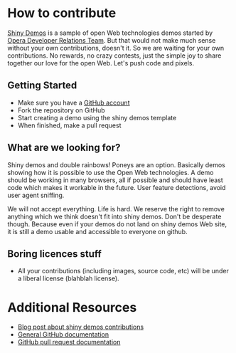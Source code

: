 # How to contribute

[Shiny Demos](http://shinydemos.com/) is a sample of open Web technologies demos started by [Opera Developer Relations Team](http://dev.opera.com/). But that would not make much sense without your own contributions, doesn't it. So we are waiting for your own contributions. No rewards, no crazy contests, just the simple joy to share together our love for the open Web. Let's push code and pixels.

## Getting Started

* Make sure you have a [GitHub account](https://github.com/signup/free)
* Fork the repository on GitHub
* Start creating a demo using the shiny demos template
* When finished, make a pull request

## What are we looking for?

Shiny demos and double rainbows! Poneys are an option. Basically demos showing how it is possible to use the Open Web technologies. A demo should be working in many browsers, all if possible and should have least code which makes it workable in the future. User feature detections, avoid user agent sniffing.

We will not accept everything. Life is hard. We reserve the right to remove anything which we think doesn't fit into shiny demos. Don't be desperate though. Because even if your demos do not land on shiny demos Web site, it is still a demo usable and accessible to everyone on github.

## Boring licences stuff

* All your contributions (including images, source code, etc) will be under a liberal license (blahblah license).


# Additional Resources

* [Blog post about shiny demos contributions](http://my.opera.com/ODIN/blah)
* [General GitHub documentation](http://help.github.com/)
* [GitHub pull request documentation](http://help.github.com/send-pull-requests/)
